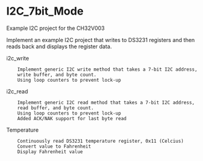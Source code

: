 # I2C_7bit_Mode

Example I2C project for the CH32V003

Implement an example I2C project that writes to DS3231 registers and then reads back and displays the register data.


i2c_write
        
        Implement generic I2C write method that takes a 7-bit I2C address,
        write buffer, and byte count.
        Using loop counters to prevent lock-up

i2c_read
        
        Implement generic I2C read method that takes a 7-bit I2C address,
        read buffer, and byte count.
        Using loop counters to prevent lock-up
        Added ACK/NAK support for last byte read

Temperature
        
        Continuously read DS3231 temperature register, 0x11 (Celcius)
        Convert value to Fahrenheit
        Display Fahrenheit value
